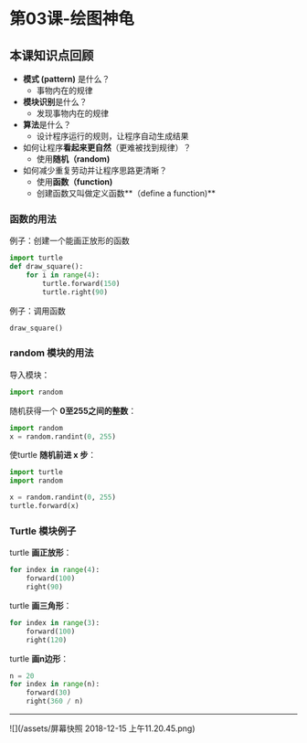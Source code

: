 # 第03课-绘图神龟

## 本课知识点回顾

* **模式 (pattern)** 是什么？
    * 事物内在的规律
* **模块识别**是什么？
    * 发现事物内在的规律
* **算法**是什么？
    * 设计程序运行的规则，让程序自动生成结果
* 如何让程序**看起来更自然**（更难被找到规律）？
    * 使用**随机（random)**
* 如何减少重复劳动并让程序思路更清晰？
    * 使用**函数（function)**
    * 创建函数又叫做定义函数**（define a function)**

### 函数的用法
例子：创建一个能画正放形的函数
```python
import turtle
def draw_square():
    for i in range(4):
        turtle.forward(150)
        turtle.right(90)
```
例子：调用函数
```python
draw_square()
```


### random 模块的用法

导入模块：
```python
import random
```
随机获得一个 **0至255之间的整数**：
```python
import random
x = random.randint(0, 255)
```

使turtle **随机前进 x 步**：
```python
import turtle
import random

x = random.randint(0, 255)
turtle.forward(x)
```


### Turtle 模块例子

turtle **画正放形**：
```python
for index in range(4):
    forward(100)
    right(90)
```
turtle **画三角形**：
```python
for index in range(3):
    forward(100)
    right(120)
```

turtle **画n边形**：
```python
n = 20
for index in range(n):
    forward(30)
    right(360 / n)
```


---
![](/assets/屏幕快照 2018-12-15 上午11.20.45.png)
